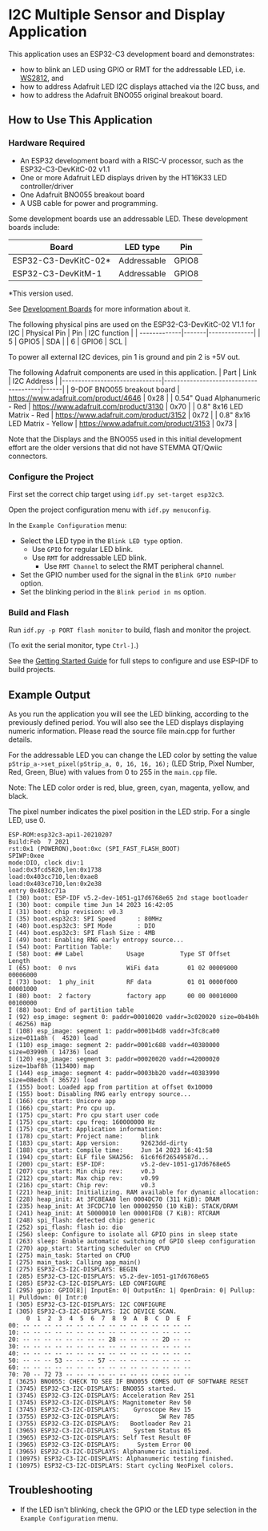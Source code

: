 # I2C Multiple Sensor and Display Application
This application uses an ESP32-C3 development board and demonstrates:
* how to blink an LED using GPIO or RMT for the addressable LED,
i.e. [WS2812](http://www.world-semi.com/Certifications/WS2812B.html), and
* how to address Adafruit LED I2C displays attached via the I2C buss, and
* how to address the Adafruit BNO055 original breakout board.

## How to Use This Application
### Hardware Required

* An ESP32 development board with a RISC-V processor, such as the ESP32-C3-DevKitC-02 v1.1
* One or more Adafruit LED displays driven by the HT16K33 LED controller/driver
* One Adafruit BNO055 breakout board
* A USB cable for power and programming.

Some development boards use an addressable LED. These development boards include:

| Board                | LED type             | Pin     |
| -------------------- | -------------------- | ------- |
| ESP32-C3-DevKitC-02* | Addressable          | GPIO8   |
| ESP32-C3-DevKitM-1   | Addressable          | GPIO8   |

\*This version used.

See [Development Boards](https://www.espressif.com/en/products/devkits) for more information about it.

The following physical pins are used on the ESP32-C3-DevKitC-02 V1.1 for I2C
| Physical Pin | Pin   | I2C function |
| -------------|-------|--------------|
| 5            | GPIO5 | SDA          |
| 6            | GPIO6 | SCL          |

To power all external I2C devices, pin 1 is ground and pin 2 is +5V out.

The following Adafruit components are used in this application.
| Part                          | Link                                  | I2C Address |
|-------------------------------|---------------------------------------|------|
| 9-DOF BNO055 breakout board   | https://www.adafruit.com/product/4646 | 0x28 |
| 0.54" Quad Alphanumeric - Red | https://www.adafruit.com/product/3130 | 0x70 |
| 0.8" 8x16 LED Matrix - Red    | https://www.adafruit.com/product/3152 | 0x72 |
| 0.8" 8x16 LED Matrix - Yellow | https://www.adafruit.com/product/3153 | 0x73 |

Note that the Displays and the BNO055 used in this initial development effort
are the older versions that did not have STEMMA QT/Qwiic connectors.
### Configure the Project

First set the correct chip target using `idf.py set-target esp32c3`.

Open the project configuration menu with `idf.py menuconfig`.

In the `Example Configuration` menu:

* Select the LED type in the `Blink LED type` option.
    * Use `GPIO` for regular LED blink.
    * Use `RMT` for addressable LED blink.
        * Use `RMT Channel` to select the RMT peripheral channel.
* Set the GPIO number used for the signal in the `Blink GPIO number` option.
* Set the blinking period in the `Blink period in ms` option.

### Build and Flash

Run `idf.py -p PORT flash monitor` to build, flash and monitor the project.

(To exit the serial monitor, type ``Ctrl-]``.)

See the [Getting Started Guide](https://docs.espressif.com/projects/esp-idf/en/latest/get-started/index.html) for full steps to configure and use ESP-IDF to build projects.

## Example Output

As you run the application you will see the LED blinking, according to the previously defined period. You will also see the LED displays displaying numeric information. Please read the source file main.cpp for further details.

For the addressable LED you can change the LED color by setting the value `pStrip_a->set_pixel(pStrip_a, 0, 16, 16, 16);` (LED Strip, Pixel Number, Red, Green, Blue) with values from 0 to 255 in the `main.cpp` file.

Note: The LED color order is red, blue, green, cyan, magenta, yellow, and black.

The pixel number indicates the pixel position in the LED strip. For a single LED, use 0.

```
ESP-ROM:esp32c3-api1-20210207
Build:Feb  7 2021
rst:0x1 (POWERON),boot:0xc (SPI_FAST_FLASH_BOOT)
SPIWP:0xee
mode:DIO, clock div:1
load:0x3fcd5820,len:0x1738
load:0x403cc710,len:0xae8
load:0x403ce710,len:0x2e38
entry 0x403cc71a
I (30) boot: ESP-IDF v5.2-dev-1051-g17d6768e65 2nd stage bootloader
I (30) boot: compile time Jun 14 2023 16:42:05
I (31) boot: chip revision: v0.3
I (35) boot.esp32c3: SPI Speed      : 80MHz
I (40) boot.esp32c3: SPI Mode       : DIO
I (44) boot.esp32c3: SPI Flash Size : 4MB
I (49) boot: Enabling RNG early entropy source...
I (54) boot: Partition Table:
I (58) boot: ## Label            Usage          Type ST Offset   Length
I (65) boot:  0 nvs              WiFi data        01 02 00009000 00006000
I (73) boot:  1 phy_init         RF data          01 01 0000f000 00001000
I (80) boot:  2 factory          factory app      00 00 00010000 00100000
I (88) boot: End of partition table
I (92) esp_image: segment 0: paddr=00010020 vaddr=3c020020 size=0b4b0h ( 46256) map
I (108) esp_image: segment 1: paddr=0001b4d8 vaddr=3fc8ca00 size=011a8h (  4520) load
I (110) esp_image: segment 2: paddr=0001c688 vaddr=40380000 size=03990h ( 14736) load
I (120) esp_image: segment 3: paddr=00020020 vaddr=42000020 size=1baf8h (113400) map
I (144) esp_image: segment 4: paddr=0003bb20 vaddr=40383990 size=08edch ( 36572) load
I (155) boot: Loaded app from partition at offset 0x10000
I (155) boot: Disabling RNG early entropy source...
I (166) cpu_start: Unicore app
I (166) cpu_start: Pro cpu up.
I (175) cpu_start: Pro cpu start user code
I (175) cpu_start: cpu freq: 160000000 Hz
I (175) cpu_start: Application information:
I (178) cpu_start: Project name:     blink
I (183) cpu_start: App version:      92623dd-dirty
I (188) cpu_start: Compile time:     Jun 14 2023 16:41:58
I (194) cpu_start: ELF file SHA256:  61c6f6f26549587d...
I (200) cpu_start: ESP-IDF:          v5.2-dev-1051-g17d6768e65
I (207) cpu_start: Min chip rev:     v0.3
I (212) cpu_start: Max chip rev:     v0.99 
I (216) cpu_start: Chip rev:         v0.3
I (221) heap_init: Initializing. RAM available for dynamic allocation:
I (228) heap_init: At 3FC8EAA0 len 0004DC70 (311 KiB): DRAM
I (235) heap_init: At 3FCDC710 len 00002950 (10 KiB): STACK/DRAM
I (241) heap_init: At 50000010 len 00001FD8 (7 KiB): RTCRAM
I (248) spi_flash: detected chip: generic
I (252) spi_flash: flash io: dio
I (256) sleep: Configure to isolate all GPIO pins in sleep state
I (263) sleep: Enable automatic switching of GPIO sleep configuration
I (270) app_start: Starting scheduler on CPU0
I (275) main_task: Started on CPU0
I (275) main_task: Calling app_main()
I (275) ESP32-C3-I2C-DISPLAYS: BEGIN
I (285) ESP32-C3-I2C-DISPLAYS: v5.2-dev-1051-g17d6768e65
I (285) ESP32-C3-I2C-DISPLAYS: LED CONFIGURE
I (295) gpio: GPIO[8]| InputEn: 0| OutputEn: 1| OpenDrain: 0| Pullup: 1| Pulldown: 0| Intr:0 
I (305) ESP32-C3-I2C-DISPLAYS: I2C CONFIGURE
I (305) ESP32-C3-I2C-DISPLAYS: I2C DEVICE SCAN.
     0  1  2  3  4  5  6  7  8  9  A  B  C  D  E  F
00: -- -- -- -- -- -- -- -- -- -- -- -- -- -- -- -- 
10: -- -- -- -- -- -- -- -- -- -- -- -- -- -- -- -- 
20: -- -- -- -- -- -- -- -- 28 -- -- -- -- 2D -- -- 
30: -- -- -- -- -- -- -- -- -- -- -- -- -- -- -- -- 
40: -- -- -- -- -- -- -- -- -- -- -- -- -- -- -- -- 
50: -- -- -- 53 -- -- -- 57 -- -- -- -- -- -- -- -- 
60: -- -- -- -- -- -- -- -- -- -- -- -- -- -- -- -- 
70: 70 -- 72 73 -- -- -- -- -- -- -- -- -- -- -- -- 
I (3625) BNO055: CHECK TO SEE IF BNO055 COMES OUT OF SOFTWARE RESET
I (3745) ESP32-C3-I2C-DISPLAYS: BNO055 started.
I (3745) ESP32-C3-I2C-DISPLAYS: Acceleration Rev 251
I (3745) ESP32-C3-I2C-DISPLAYS: Magnitometer Rev 50
I (3745) ESP32-C3-I2C-DISPLAYS:    Gyroscope Rev 15
I (3755) ESP32-C3-I2C-DISPLAYS:           SW Rev 785
I (3755) ESP32-C3-I2C-DISPLAYS:   Bootloader Rev 21
I (3965) ESP32-C3-I2C-DISPLAYS:    System Status 05
I (3965) ESP32-C3-I2C-DISPLAYS: Self Test Result 0F
I (3965) ESP32-C3-I2C-DISPLAYS:     System Error 00
I (3965) ESP32-C3-I2C-DISPLAYS: Alphanumeric initialized.
I (10975) ESP32-C3-I2C-DISPLAYS: Alphanumeric testing finished.
I (10975) ESP32-C3-I2C-DISPLAYS: Start cycling NeoPixel colors.
```

## Troubleshooting
* If the LED isn't blinking, check the GPIO or the LED type selection in the 
`Example Configuration` menu.